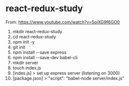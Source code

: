 # react-redux-study

From: https://www.youtube.com/watch?v=5oiXG9f6GO0

1. mkdir react-redux-study
1. cd react-redux-study
1. npm init -y
1. git init
1. npm install --save express
1. npm install --save-dev babel-cli
1. mkdir server
1. touch index.js
1. [indes.js] > set up express server (listening on 3000)
1. [package.json] > "script": "babel-node server/index.js"
